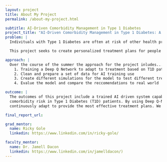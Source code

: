 ```yaml
---
layout: project
title: About My Project
permalink: /about-my-project.html

subtitle: AI-Driven Comorbidity Management in Type 1 Diabetes
project_title: "AI-Driven Comorbidity Management in Type 1 Diabetes: A Reinforcement Learning Approach for Thyroid, Celiac, and Cardiovascular Disorders"
problem: |
  Indivituals with Type 1 Diabetes are often at risk of other health problems associated with diabetes. Complications can arise over time because of high blood pressure which can damage the heart and blood vessels, leading to complications. Managing diabetes is a lot to handle at once and involves tracking multiple things at once such as insulin intake, tracking blood sugar levels and more.

  This project seeks to create personalized treatment plans for people with Type 1 diabetes using a specific type of AI called Deep Q Networks. The model will learn from personalized healthcare data like heart activity and blood sugar levels and suggest tailored strategies for the patient. This way patients can better manage their diabetes while simultaneously reduce their risk of other health complications. 

approach: |
  Over the course of the summer the approach for the project inludes...
    1. Training a Deep Q Network to adapt to treatment based on T1D patients
    2. Clean and prepare a set of data for AI training use
    3. Create different simulations for the model to test different treatment strategies and their health impact
    4. Evalue the model and compare the reccomendations to real world 

outcome: |
  The outcomes of this project include a trained AI driven system capable of recommending optimized treatment strategies to manage
  comorbidity risk in Type 1 Diabetes (T1D) patients. By using Deep Q-Networks (DQN), the system will learn from individual patient data and
  continuously adapt to provide the most effective treatment plans. We also expect to have an evaluation report in showing how well the AI     performs in reducing health risks and improving treatment effectiveness. 

final_report_url: 

grad_mentor:
  name: Ricky Gole
  linkedin: https://www.linkedin.com/in/ricky-gole/

faculty_mentor:
  name: Dr. Jamell Dacon
  linkedin: https://www.linkedin.com/in/jamelldacon/)
---
```

